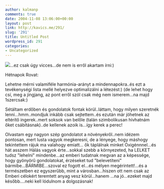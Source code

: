 ```yaml
---
author: kalmanp
comments: true
date: 2004-11-08 13:06:00+00:00
layout: post
link: http://kavics.me/291/
slug: '291'
title: Untitled Post
wordpress_id: 291
categories:
- Uncategorized
---
```


![](http://kavics.freeblog.hu/Files/ellenáll2.jpg)...ez csak úgy vicces...de nem is erről akartam írni:)




Hétnapok Rovat: 




Lehetne mérni valamiféle harmónia-arányt a mindennapokra..és ezt a tevékenységi lista mellé helyezve optimalizálni a létezést:) (de lehet hogy csí, meg a jingjang, az pont erről szól csak még nem ismerem...na majd 1szercsak:)




Sétáltam erdőben és gondolatok fontak körül..láttam, hogy milyen szeretnék lenni...hmm..mondjuk inkább csak sejtettem..és ezután már jöhetnek az eltérítő ingerek..mert soksok van belőle (talán szimbolikusan hívhatnám őket csábításnak)..de kellenek azoik is...így kerek a perec!




Olvastam egy nagyon szép gondolatot a növényekről..nem idézem pontosan, mert lusta vagyok megkeresni, de a lényege, hogy máshogy tekintettem rájuk ma valahogy emiatt... ők táplálnak minket Oxigénnnel...és hát asszem Hálás vagyok érte...sokkal szebb a környezeted, ha LELKET tudsz "lehelni" mindenbe...az emberi tudatnak megvan az a képessége, hogy gyönyörű gondolatokat, érzéseket tud "belevetíteni" bármibe...BÁRMIBE...szoval ez fogott el...és mélyen megérintett!...és a természetben ez egyszerűbb, mint a városban...hiszen ott nem csak az Emberi célokért teremtett anyag vesz körül...hanem ...na jó...ezeket majd később....neki kell lódulnom a dolgozásnak!



